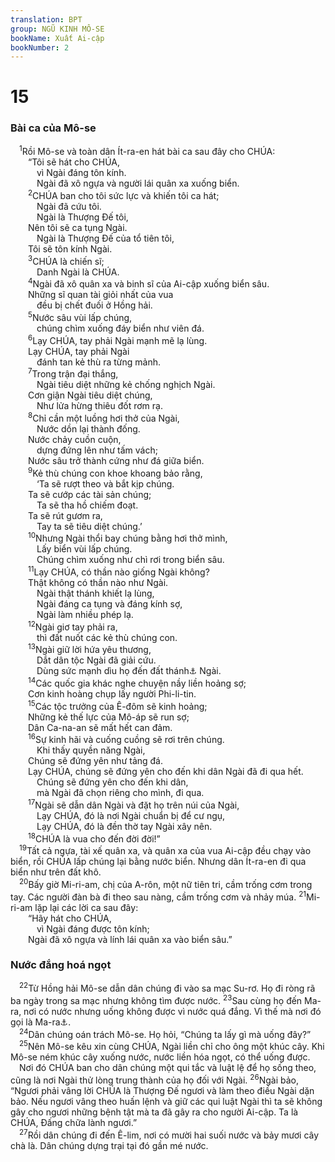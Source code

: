 ```yaml
---
translation: BPT
group: NGŨ KINH MÔ-SE
bookName: Xuất Ai-cập 
bookNumber: 2
---
```


<div class="title"><h1>15</h1><h3>Bài ca của Mô-se</h3></div>
<span class="verse xu_15_1"> <sup>1</sup>Rồi Mô-se và toàn dân Ít-ra-en hát bài ca sau đây cho CHÚA:<br/>  “Tôi sẽ hát cho CHÚA,<br/>   vì Ngài đáng tôn kính.<br/>   Ngài đã xô ngựa và người lái quân xa xuống biển.<br/></span>
<span class="verse xu_15_2">  <sup>2</sup>CHÚA ban cho tôi sức lực và khiến tôi ca hát;<br/>   Ngài đã cứu tôi.<br/>   Ngài là Thượng Đế tôi,<br/>  Nên tôi sẽ ca tụng Ngài.<br/>   Ngài là Thượng Đế của tổ tiên tôi,<br/>  Tôi sẽ tôn kính Ngài.<br/></span>
<span class="verse xu_15_3">  <sup>3</sup>CHÚA là chiến sĩ;<br/>   Danh Ngài là CHÚA.<br/></span>
<span class="verse xu_15_4">  <sup>4</sup>Ngài đã xô quân xa và binh sĩ của Ai-cập xuống biển sâu.<br/>  Những sĩ quan tài giỏi nhất của vua<br/>   đều bị chết đuối ở Hồng hải.<br/></span>
<span class="verse xu_15_5">  <sup>5</sup>Nước sâu vùi lấp chúng,<br/>   chúng chìm xuống đáy biển như viên đá.<br/></span>
<span class="verse xu_15_6">  <sup>6</sup>Lạy CHÚA, tay phải Ngài mạnh mẽ lạ lùng.<br/>  Lạy CHÚA, tay phải Ngài<br/>   đánh tan kẻ thù ra từng mảnh.<br/></span>
<span class="verse xu_15_7">  <sup>7</sup>Trong trận đại thắng,<br/>   Ngài tiêu diệt những kẻ chống nghịch Ngài.<br/>  Cơn giận Ngài tiêu diệt chúng,<br/>   Như lửa hừng thiêu đốt rơm rạ.<br/></span>
<span class="verse xu_15_8">  <sup>8</sup>Chỉ cần một luồng hơi thở của Ngài,<br/>   Nước dồn lại thành đống.<br/>  Nước chảy cuồn cuộn,<br/>   dựng đứng lên như tấm vách;<br/>  Nước sâu trở thành cứng như đá giữa biển.<br/></span>
<span class="verse xu_15_9">  <sup>9</sup>Kẻ thù chúng con khoe khoang bảo rằng,<br/>   ‘Ta sẽ rượt theo và bắt kịp chúng.<br/>  Ta sẽ cướp các tài sản chúng;<br/>   Ta sẽ tha hồ chiếm đoạt.<br/>  Ta sẽ rút gươm ra,<br/>   Tay ta sẽ tiêu diệt chúng.’<br/></span>
<span class="verse xu_15_10">  <sup>10</sup>Nhưng Ngài thổi bay chúng bằng hơi thở mình,<br/>   Lấy biển vùi lấp chúng.<br/>   Chúng chìm xuống như chì rơi trong biển sâu.<br/></span>
<span class="verse xu_15_11">  <sup>11</sup>Lạy CHÚA, có thần nào giống Ngài không?<br/>  Thật không có thần nào như Ngài.<br/>   Ngài thật thánh khiết lạ lùng,<br/>   Ngài đáng ca tụng và đáng kính sợ,<br/>   Ngài làm nhiều phép lạ.<br/></span>
<span class="verse xu_15_12">  <sup>12</sup>Ngài giơ tay phải ra,<br/>   thì đất nuốt các kẻ thù chúng con.<br/></span>
<span class="verse xu_15_13">  <sup>13</sup>Ngài giữ lời hứa yêu thương,<br/>   Dắt dân tộc Ngài đã giải cứu.<br/>   Dùng sức mạnh dìu họ đến đất thánh<a data-toggle="tooltip" data-placement="bottom" title="Vùng đất mà Thượng Đế dành riêng cho dân Ít-ra-en.">⚓</a> Ngài.<br/></span>
<span class="verse xu_15_14">  <sup>14</sup>Các quốc gia khác nghe chuyện nầy liền hoảng sợ;<br/>  Cơn kinh hoàng chụp lấy người Phi-li-tin.<br/></span>
<span class="verse xu_15_15">  <sup>15</sup>Các tộc trưởng của Ê-đôm sẽ kinh hoảng;<br/>  Những kẻ thế lực của Mô-áp sẽ run sợ;<br/>  Dân Ca-na-an sẽ mất hết can đảm.<br/></span>
<span class="verse xu_15_16">  <sup>16</sup>Sự kinh hãi và cuống cuồng sẽ rơi trên chúng.<br/>   Khi thấy quyền năng Ngài,<br/>  Chúng sẽ đứng yên như tảng đá.<br/>  Lạy CHÚA, chúng sẽ đứng yên cho đến khi dân Ngài đã đi qua hết.<br/>   Chúng sẽ đứng yên cho đến khi dân,<br/>   mà Ngài đã chọn riêng cho mình, đi qua.<br/></span>
<span class="verse xu_15_17">  <sup>17</sup>Ngài sẽ dẫn dân Ngài và đặt họ trên núi của Ngài,<br/>   Lạy CHÚA, đó là nơi Ngài chuẩn bị để cư ngụ,<br/>   Lạy CHÚA, đó là đền thờ tay Ngài xây nên.<br/></span>
<span class="verse xu_15_18">  <sup>18</sup>CHÚA là vua cho đến đời đời!”<br/></span>
<span class="verse xu_15_19"> <sup>19</sup>Tất cả ngựa, tài xế quân xa, và quân xa của vua Ai-cập đều chạy vào biển, rồi CHÚA lấp chúng lại bằng nước biển. Nhưng dân Ít-ra-en đi qua biển như trên đất khô.<br/></span>
<span class="verse xu_15_20"> <sup>20</sup>Bấy giờ Mi-ri-am, chị của A-rôn, một nữ tiên tri, cầm trống cơm trong tay. Các người đàn bà đi theo sau nàng, cầm trống cơm và nhảy múa.</span>
<span class="verse xu_15_21"><sup>21</sup>Mi-ri-am lặp lại các lời ca sau đây:<br/>  “Hãy hát cho CHÚA,<br/>   vì Ngài đáng được tôn kính;<br/>  Ngài đã xô ngựa và lính lái quân xa vào biển sâu.”<br/></span>
<div class="title"><h3>Nước đắng hoá ngọt</h3></div>
<span class="verse xu_15_22"> <sup>22</sup>Từ Hồng hải Mô-se dẫn dân chúng đi vào sa mạc Su-rơ. Họ đi ròng rã ba ngày trong sa mạc nhưng không tìm được nước.</span>
<span class="verse xu_15_23"><sup>23</sup>Sau cùng họ đến Ma-ra, nơi có nước nhưng uống không được vì nước quá đắng. Vì thế mà nơi đó gọi là Ma-ra<a data-toggle="tooltip" data-placement="bottom" title="Có nghĩa là “đắng.”">⚓</a>.<br/></span>
<span class="verse xu_15_24"> <sup>24</sup>Dân chúng oán trách Mô-se. Họ hỏi, “Chúng ta lấy gì mà uống đây?”<br/></span>
<span class="verse xu_15_25"> <sup>25</sup>Nên Mô-se kêu xin cùng CHÚA, Ngài liền chỉ cho ông một khúc cây. Khi Mô-se ném khúc cây xuống nước, nước liền hóa ngọt, có thể uống được.<br/> Nơi đó CHÚA ban cho dân chúng một qui tắc và luật lệ để họ sống theo, cũng là nơi Ngài thử lòng trung thành của họ đối với Ngài.</span>
<span class="verse xu_15_26"><sup>26</sup>Ngài bảo, “Ngươi phải vâng lời CHÚA là Thượng Đế ngươi và làm theo điều Ngài dặn bảo. Nếu ngươi vâng theo huấn lệnh và giữ các qui luật Ngài thì ta sẽ không gây cho ngươi những bệnh tật mà ta đã gây ra cho người Ai-cập. Ta là CHÚA, Đấng chữa lành ngươi.”<br/></span>
<span class="verse xu_15_27"> <sup>27</sup>Rồi dân chúng đi đến Ê-lim, nơi có mười hai suối nước và bảy mươi cây chà là. Dân chúng dựng trại tại đó gần mé nước.<br/></span>
